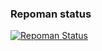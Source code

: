 ### Repoman status
[![Repoman Status](https://travis-ci.org/gentoo/kde.png)](https://travis-ci.org/gentoo/kde)
